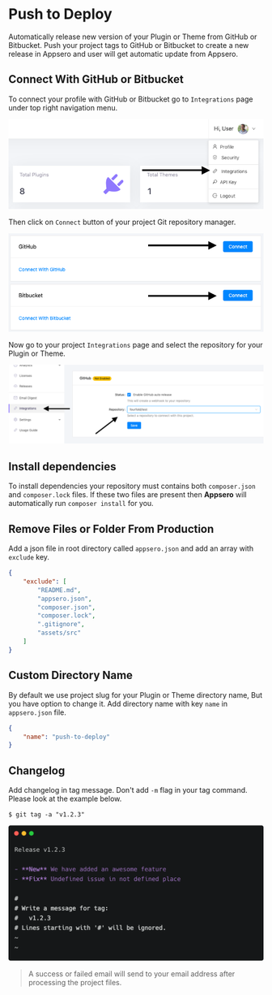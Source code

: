 # Push to Deploy

Automatically release new version of your Plugin or Theme from GitHub or Bitbucket. Push your project tags to GitHub or Bitbucket to create a new release in Appsero and user will get automatic update from Appsero.

## Connect With GitHub or Bitbucket

To connect your profile with GitHub or Bitbucket go to `Integrations` page under top right navigation menu.

![Tag Message](../images/push-to-deploy/connect-1.png)

Then click on `Connect` button of your project Git repository manager.

![Tag Message](../images/push-to-deploy/connect-2.png)

Now go to your project `Integrations` page and select the repository for your Plugin or Theme.

![Tag Message](../images/push-to-deploy/connect-3.png)

## Install dependencies

To install dependencies your repository must contains both `composer.json` and `composer.lock` files. If these two files are present then **Appsero** will automatically run `composer install` for you.

## Remove Files or Folder From Production

Add a json file in root directory called `appsero.json` and add an array with `exclude` key.

```json
{
    "exclude": [
        "README.md",
        "appsero.json",
        "composer.json",
        "composer.lock",
        ".gitignore",
        "assets/src"
    ]
}
```

## Custom Directory Name

By default we use project slug for your Plugin or Theme directory name, But you have option to change it. Add directory name with key `name` in `appsero.json` file. 

```json
{
    "name": "push-to-deploy"
}
```

## Changelog

Add changelog in tag message. Don't add `-m` flag in your tag command. Please look at the example below.

```
$ git tag -a "v1.2.3"
```

![Tag Message](../images/push-to-deploy/tag-message.png)

> A success or failed email will send to your email address after processing the project files.
